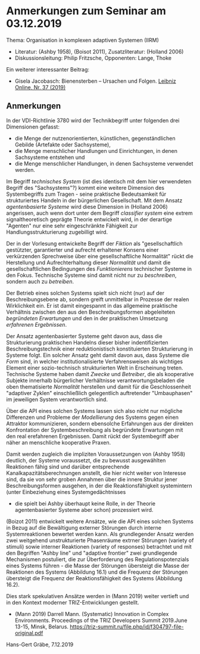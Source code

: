 # Anmerkungen zum Seminar am 03.12.2019

Thema: Organisation in komplexen adaptiven Systemen (IIRM)
* Literatur: (Ashby 1958), (Boisot 2011), Zusatzliteratur: (Holland 2006)
* Diskussionsleitung: Philip Fritzsche, Opponenten: Lange, Thoke

Ein weiterer interessanter Beitrag:
* Gisela Jacobasch: Bienensterben – Ursachen und Folgen.
  [Leibniz Online, Nr. 37 (2019)](https://leibnizsozietaet.de/internetzeitschrift-leibniz-online-nr-37-2019/)

## Anmerkungen

In der VDI-Richtlinie 3780 wird der Technikbegriff unter folgenden drei
Dimensionen gefasst:
* die Menge der nutzenorientierten, künstlichen, gegenständlichen Gebilde
  (Artefakte oder Sachsysteme),
* die Menge menschlicher Handlungen und Einrichtungen, in denen Sachsysteme
  entstehen und
* die Menge menschlicher Handlungen, in denen Sachsysteme verwendet werden.

Im Begriff _technisches System_ (ist dies identisch mit dem hier verwendeten
Begriff des "Sachsystems"?) kommt eine weitere Dimension des Systembegriffs
zum Tragen - seine praktische Bedeutsamkeit für strukturiertes Handeln in der
bürgerlichen Gesellschaft. Mit dem Ansatz _agentenbasierte Systeme_ wird diese
Dimension in (Holland 2006) angerissen, auch wenn dort unter dem Begriff
_classifier system_ eine extrem signaltheoretisch geprägte Theorie entwickelt
wird, in der derartige "Agenten" nur eine sehr eingeschränkte Fähigkeit zur
Handlungsstrukturierung zugebilligt wird.

Der in der Vorlesung entwickelte Begriff der _Fiktion_ als "gesellschaftlich
gestützter, garantierter und aufrecht erhaltener Konsens einer verkürzenden
Sprechweise über eine gesellschaftliche Normalität" rückt die Herstellung und
Aufrechterhaltung dieser _Normalität_ und damit die gesellschaftlichen
Bedingungen des _Funktionierens_ technischer Systeme in den Fokus.  Technische
Systeme sind damit nicht nur zu _beschreiben_, sondern auch zu _betreiben_.

Der Betrieb eines solchen Systems spielt sich nicht (nur) auf der
Beschreibungsebene ab, sondern greift unmittelbar in Prozesse der realen
Wirklichkeit ein. Er ist damit eingespannt in das allgemeine praktische
Verhältnis zwischen den aus den Beschreibungsformen abgeleiteten
_begründeten Erwartungen_ und den in der praktischen Umsetzung
_erfahrenen Ergebnissen_.

Der Ansatz agentenbasierter Systeme geht davon aus, dass die Strukturierung
praktischen Handelns dieser bisher indentifizierten Beschreibungstechnik einer 
reduktionistisch konstituierten Strukturierung in Systeme folgt.  Ein solcher
Ansatz geht damit davon aus, dass Systeme die _Form_ sind, in welcher
institutionalisierte Verfahrensweisen als wichtiges Element einer
sozio-technisch strukturierten Welt in Erscheinung treten.  Technische Systeme
haben damit _Zwecke_ und _Betreiber_, die als kooperative Subjekte innerhalb
bürgerlicher Verhältnisse verantwortungsbeladen die oben thematisierte
_Normalität_ herstellen und damit für die Geschlossenheit "adaptiver Zyklen"
einschließlich gelegentlich auftretender "Umbauphasen" im jeweiligen System
verantwortlich sind.

Über die API eines solchen Systems lassen sich also nicht nur mögliche
Differenzen und Probleme der _Modellierung_ des Systems gegen einen Attraktor
kommunizieren, sondern ebensolche Erfahrungen aus der direkten Konfrontation
der Systembeschreibung als begründete Erwartungen mit den real erefahrenen
Ergebnissen. Damit rückt der Systembegriff aber näher an menschliche
kooperative Praxen.

Damit werden zugleich die impliziten Voraussetzungen von (Ashby 1958)
deutlich, der Systeme voraussetzt, die zu bewusst ausgewählten Reaktionen
fähig sind und darüber entsprechende Kanalkapazitätsberechnungen anstellt, die
hier nicht weiter von Interesse sind, da sie von sehr groben Annahmen über die
innere Struktur jener Beschreibungsformen ausgehen, in der die
Reaktionsfähigkeit systemintern (unter Einbeziehung eines Systemgedächtnisses
- die spielt bei Ashby überhaupt keine Rolle, in der Theorie agentenbasierter
Systeme aber schon) prozessiert wird.  

(Boizot 2011) entwickelt weitere Ansätze, wie die API eines solchen Systems in
Bezug auf die Bewältigung externer Störungen durch interne Systemreaktionen
bewertet werden kann. Als grundlegender Ansatz werden zwei weitgehend
unstrukturierte Phasenräume extrner Störungen (variety of stimuli) sowie
interner Reaktionen (variety of responses) betrachtet und mit den Begriffen
"Ashby line" und "adaptive frontier" zwei grundlegende Mechanismen postuliert,
die zur Überforderung des Regulationspotenzials eines Systems führen - die
Masse der Störungen übersteigt die Masse der Reaktionen des Systems (Abbildung
16.1) und die Frequenz der Störungen übersteigt die Frequenz der
Reaktionsfähigkeit des Systems (Abbildung 16.2).

Dies stark spekulativen Ansätze werden in (Mann 2019) weiter vertieft und in
den Kontext moderner TRIZ-Entwicklungen gestellt. 

* (Mann 2019) Darrell Mann. (Systematic) Innovation in Complex
  Environments. Proceedings of the TRIZ Developers Summit 2019.June 13-15,
  Minsk, Belarus.
  https://triz-summit.ru/file.php/id/f304797-file-original.pdf

Hans-Gert Gräbe, 7.12.2019